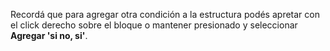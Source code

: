 Recordá que para agregar otra condición a la estructura podés apretar con el click derecho sobre el bloque o mantener presionado y seleccionar **Agregar 'si no, si'**.
